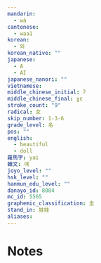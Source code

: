 ```yaml
---
mandarin:
  - wá
cantonese:
  - waa1
korean:
  - 와
korean_native: ""
japanese:
  - A
  - AI
japanese_nanori: ""
vietnamese:
middle_chinese_initial: ʔ
middle_chinese_final: ɣɛ
stroke_count: "9"
radical: 女
skip_number: 1-3-6
grade_level: 名
pos: ""
english:
  - beautiful
  - doll
羅馬字: yai
韓文: 얘
joyo_level: ""
hsk_level: ""
hanmun_edu_level: ""
danayo_id: 8084
mc_id: 5565
graphemic_classification: 圭
stand_in: 娃娃
aliases:
---
```


# Notes
